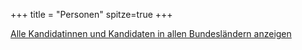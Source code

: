 +++
title = "Personen"
spitze=true
+++

[Alle Kandidatinnen und Kandidaten in allen Bundesländern anzeigen](/personen)